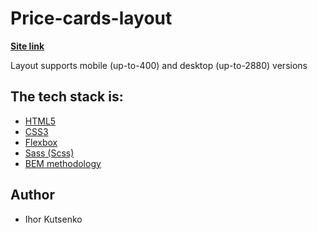 # Price-cards-layout


**[Site link](https://iniacor.github.io/Price-cards-layout/)**

<p>Layout supports mobile (up-to-400) and desktop (up-to-2880) versions</p>

## The tech stack is:

- [HTML5](https://en.wikipedia.org/wiki/HTML5)
- [CSS3](https://en.wikipedia.org/wiki/CSS)
- [Flexbox](https://en.wikipedia.org/wiki/CSS_Flexible_Box_Layout)
- [Sass (Scss)](https://sass-lang.com/)
- [BEM methodology](https://en.bem.info/methodology/)

## Author
- Ihor Kutsenko
